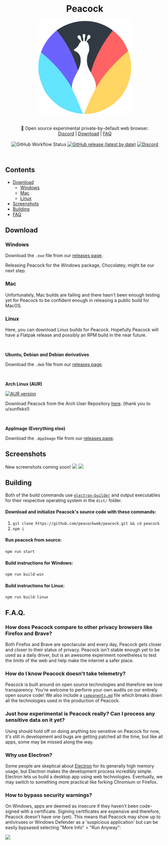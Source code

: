 <h1 align="center">Peacock</h1>
<p align="center">
  <img src="images/peacock.png" style="display: block;margin-left: auto;margin-right: auto;" data-canonical-src="https://i.imgur.com/Gdko6yP.png" width="300" height="300" align="center"/><br><br>
  🦚 Open source experimental private-by-default web browser.<br>
  <a href="https://invite.gg/peacock">Discord</a> |
  <a href="https://github.com/Codiscite/peacock/releases/latest">Download</a> |
  <a href="#faq">FAQ</a>
  <br><br>
  <img alt="GitHub Workflow Status" src="https://img.shields.io/github/workflow/status/Codiscite/peacock/build?style=for-the-badge">
  <a href="https://github.com/Codiscite/peacock/releases/latest"><img alt="GitHub release (latest by date)" src="https://img.shields.io/github/v/release/Codiscite/Peacock?color=tuquoise&label=LATEST&logo=github&logoColor=white&style=for-the-badge"></a>
  <a href="https://invite.gg/peacock"><img alt="Discord" src="https://img.shields.io/discord/630199884229771314?color=%237289DA&label=discord&logo=Discord&logoColor=white&style=for-the-badge"></a>
</p><br>

## Contents

- [Download](#download)
	- [Windows](#windows)
	- [Mac](#mac)
  - [Linux](#linux)
- [Screenshots](#screenshots)
- [Building](#building)
- [FAQ](#faq)

## Download

### Windows

Download the `.exe` file from our [releases page](/releases/latest).

Releasing Peacock for the Windows package, Chocolatey, might be our next step.

### Mac

Unfortunately, Mac builds are failing and there hasn't been enough testing yet for Peacock to be confident enough in releasing a public build for MacOS.

### Linux

Here, you can download Linux builds for Peacock. Hopefully Peacock will have a Flatpak release and possibly an RPM build in the near future.

<br>

**Ubuntu, Debian and Debian derivatives**

Download the `.deb` file from our [releases page](/releases/latest).

<br>

**Arch Linux (AUR)**

[![AUR version](https://img.shields.io/aur/version/peacock?style=for-the-badge)](https://aur.archlinux.org/packages/peacock/)

Download Peacock from the Arch User Repository [here](https://aur.archlinux.org/packages/peacock/). (thank you to u/sunflsks!)

<br>

**AppImage (Everything else)**

Download the `.AppImage` file from our [releases page](/releases/latest).

## Screenshots
New screenshots coming soon!
<img src="https://file.coffee/u/65o2BGmPqie.png"/>
<img src="https://file.coffee/to-Jqlf_a.gif"/>

## Building

Both of the build commands use [`electron-builder`](https://electron.build) and output executables for their respective operating system in the `dist/` folder.

#### Download and initialize Peacock's source code with these commands:

1. ```git clone https://github.com/peacockweb/peacock.git && cd peacock```
2. ```npm i```

#### Run peacock from source:

```npm run start```

#### Build instructions for Windows:

```npm run build-win```

#### Build instructions for Linux:

```npm run build-linux```

## F.A.Q.

### How does Peacock compare to other privacy browsers like Firefox and Brave?
Both Firefox and Brave are spectacular and every day, Peacock gets closer and closer to their status of privacy. Peacock isn't stable enough yet to be used as a daily driver, but is an awesome experiment nonetheless to test the limits of the web and help make the internet a safer place.

### How do I know Peacock doesn't take telemetry?
Peacock is built around on open source technologies and therefore we love transparency. You're welcome to perform your own audits on our entirely open source code! We also include a [`components.md`](docs/components.md) file which breaks down all the technologies used in the production of Peacock.

### Just how experimental is Peacock really? Can I process any sensitive data on it yet?
Using should hold off on doing anything too sensitive on Peacock for now, it's still in development and bugs are getting patched all the time, but like all apps, some may be missed along the way.

### Why use Electron?
Some people are skeptical about [Electron](https://www.electronjs.org/) for its generally high memory usage, but Electron makes the development process incredibly simple. Electron lets us build a desktop app using web technologies. Eventually, we may switch to something more practical like forking Chromium or Firefox.

### How to bypass security warnings?
On Windows, apps are deemed as insecure if they haven't been code-signed with a certificate. Sigining certificates are expensive and therefore, Peacock doesn't have one (yet). This means that Peacock may show up to antiviruses or Windows Defender as a 'suspicious application' but can be easily bypsased selecting "More Info" > "Run Anyway":

<img src="https://i.imgur.com/az4ZKPx.gif"/>

